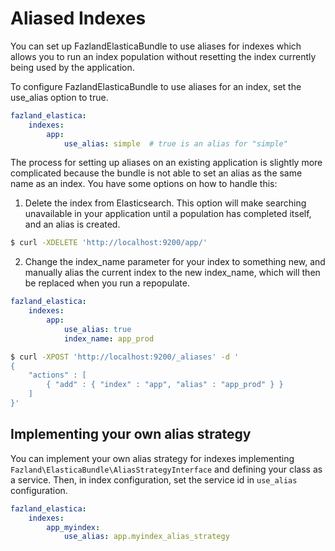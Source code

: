 Aliased Indexes
===============

You can set up FazlandElasticaBundle to use aliases for indexes which allows you to run an
index population without resetting the index currently being used by the application.

To configure FazlandElasticaBundle to use aliases for an index, set the use_alias option to
true.

```yaml
fazland_elastica:
    indexes:
        app:
            use_alias: simple  # true is an alias for "simple"
```

The process for setting up aliases on an existing application is slightly more complicated
because the bundle is not able to set an alias as the same name as an index. You have some
options on how to handle this:

1) Delete the index from Elasticsearch. This option will make searching unavailable in your
   application until a population has completed itself, and an alias is created.
   
```bash
$ curl -XDELETE 'http://localhost:9200/app/'
```

2) Change the index_name parameter for your index to something new, and manually alias the
   current index to the new index_name, which will then be replaced when you run a repopulate.

```yaml
fazland_elastica:
    indexes:
        app:
            use_alias: true
            index_name: app_prod
```

```bash
$ curl -XPOST 'http://localhost:9200/_aliases' -d '
{
    "actions" : [
        { "add" : { "index" : "app", "alias" : "app_prod" } }
    ]
}'
```

Implementing your own alias strategy
------------------------------------

You can implement your own alias strategy for indexes implementing
`Fazland\ElasticaBundle\AliasStrategyInterface` and defining your class as a service.
Then, in index configuration, set the service id in `use_alias` configuration.

```yaml
fazland_elastica:
    indexes:
        app_myindex:
            use_alias: app.myindex_alias_strategy
```
